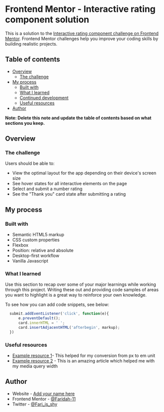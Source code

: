 # Frontend Mentor - Interactive rating component solution

This is a solution to the [Interactive rating component challenge on Frontend Mentor](https://www.frontendmentor.io/challenges/interactive-rating-component-koxpeBUmI). Frontend Mentor challenges help you improve your coding skills by building realistic projects. 

## Table of contents

- [Overview](#overview)
  - [The challenge](#the-challenge)
- [My process](#my-process)
  - [Built with](#built-with)
  - [What I learned](#what-i-learned)
  - [Continued development](#continued-development)
  - [Useful resources](#useful-resources)
- [Author](#author)

**Note: Delete this note and update the table of contents based on what sections you keep.**

## Overview

### The challenge

Users should be able to:

- View the optimal layout for the app depending on their device's screen size
- See hover states for all interactive elements on the page
- Select and submit a number rating
- See the "Thank you" card state after submitting a rating


## My process

### Built with

- Semantic HTML5 markup
- CSS custom properties
- Flexbox
- Position: relative and absolute
- Desktop-first workflow
- Vanilla Javascript


### What I learned

Use this section to recap over some of your major learnings while working through this project. Writing these out and providing code samples of areas you want to highlight is a great way to reinforce your own knowledge.

To see how you can add code snippets, see below:

```js
  submit.addEventListener('click', function(e){
      e.preventDefault();
      card.innerHTML = ' ';
      card.insertAdjacentHTML('afterbegin', markup);  
  })
```

### Useful resources

- [Example resource 1](https://nekocalc.com/px-to-em-converter)- This helped for my conversion from px to em unit
- [Example resource 2](https://www.geeksforgeeks.org/how-to-target-desktop-tablet-and-mobile-using-media-query/) - This is an amazing article which helped me with my media query width 

## Author

- Website - [Add your name here](https://www.your-site.com)
- Frontend Mentor - [@Faridah-11](https://www.frontendmentor.io/profile/Faridah-11)
- Twitter - [@Fari_is_shy](https://www.twitter.com/Fari_is_shy)
